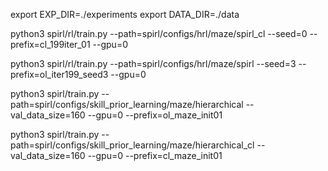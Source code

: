 
export EXP_DIR=./experiments
export DATA_DIR=./data

python3 spirl/rl/train.py --path=spirl/configs/hrl/maze/spirl_cl --seed=0 --prefix=cl_199iter_01 --gpu=0

python3 spirl/rl/train.py --path=spirl/configs/hrl/maze/spirl --seed=3 --prefix=ol_iter199_seed3 --gpu=0


python3 spirl/train.py --path=spirl/configs/skill_prior_learning/maze/hierarchical --val_data_size=160 --gpu=0 --prefix=ol_maze_init01

python3 spirl/train.py --path=spirl/configs/skill_prior_learning/maze/hierarchical_cl --val_data_size=160 --gpu=0 --prefix=cl_maze_init01